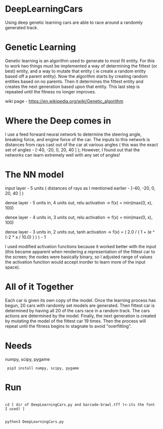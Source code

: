# DeepLearningCars
Using deep genetic learning cars are able to race around a randomly generated track.

# Genetic Learning
Genetic learning is an algorithm used to generate to most fit entity. 
For this to work two things must be implemented a way of determining the fittest (or best) entity,
and a way to mutate that entity ( ie create a random entity based off a parent entity).
Now the algorithm starts by creating random entities based on no parents. 
Then it determines the fittest entity and creates the next generation based upon that entity.
This last step is repeated until the fitness no longer improves.


wiki page - https://en.wikipedia.org/wiki/Genetic_algorithm

# Where the Deep comes in
I use a feed forward neural network to determine the steering angle, breaking force, and engine force of the car.
The inputs to this network is distances from rays cast out of the car at various angles ( this was the exact set of angles - [-40, -20, 0, 20, 40 ] );
However, I found out that the networks can learn extremely well with any set of angles!

# The NN model

input layer - 5 units ( distances of rays as I mentioned earlier - [-40, -20, 0, 20, 40 ] )

dense layer - 5 units in, 4 units out, relu activation -> f(x) = min(max(0, x), 100)

dense layer - 4 units in, 3 units out, relu activation -> f(x) = min(max(0, x), 100)

dense layer - 3 units in, 2 units out, tanh activation -> f(x) =  ( 2.0 / ( 1 + (e ^ (-2 * x / 10.0) ) ) ) - 1

I used modified activation functions because it worked better with the input (this became apparent when rendering a 
representation of the fittest car to the screen; 
the nodes were basically binary, so I adjusted range of values the activation function would accept inorder to learn 
more of the input space).

# All of it Together
Each car is given its own copy of the model.
Once the learning process has begun, 20 cars with randomly set models are generated.
Then fittest car is determined by having all 20 of the cars race in a random track. The cars actions are determined by the model.
Finally, the next generation is created by mutating the model of the fittest car 19 times. Then the process will repeat until the fitness begins to stagnate to avoid "overfitting".

# Needs
numpy, scipy, pygame

<code> pip3 install numpy, scipy, pygame </code>
# Run
<code> 
cd [ dir of DeepLearningCars.py and barcade-brawl.tff (<-its the font I used) ]

python3 DeepLearningCars.py
</code>
